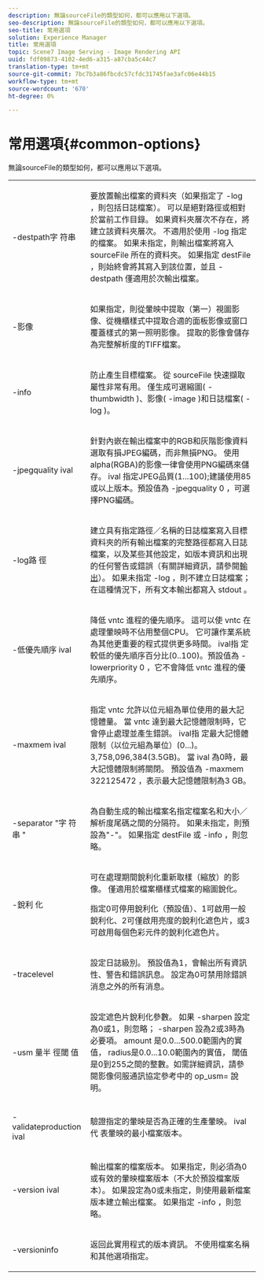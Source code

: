 ```yaml
---
description: 無論sourceFile的類型如何，都可以應用以下選項。
seo-description: 無論sourceFile的類型如何，都可以應用以下選項。
seo-title: 常用選項
solution: Experience Manager
title: 常用選項
topic: Scene7 Image Serving - Image Rendering API
uuid: fdf09873-4102-4ed6-a315-a87cba5c44c7
translation-type: tm+mt
source-git-commit: 7bc7b3a86fbcdc57cfdc31745fae3afc06e44b15
workflow-type: tm+mt
source-wordcount: '670'
ht-degree: 0%

---
```



# 常用選項{#common-options}

無論sourceFile的類型如何，都可以應用以下選項。

<table id="simpletable_3BFC3737C891411D84405CEEF6B19542"> 
 <tr class="strow"> 
  <td class="stentry"> <p> <span class="codeph"> -destpath字 <span class="varname"> 符串  </span> </span> </p> </td> 
  <td class="stentry"> <p>要放置輸出檔案的資料夾（如果指定了<span class="codeph"> -log </span> ，則包括日誌檔案）。 可以是絕對路徑或相對於當前工作目錄。 如果資料夾層次不存在，將建立該資料夾層次。 不適用於使用<span class="codeph"> -log </span>指定的檔案。 如果未指定，則輸出檔案將寫入<span class="varname"> sourceFile </span>所在的資料夾。 如果指定<span class="varname"> destFile </span>，則始終會將其寫入到該位置，並且<span class="codeph"> -destpath </span>僅適用於次輸出檔案。 </p> </td> 
 </tr> 
 <tr class="strow"> 
  <td class="stentry"> <p> <span class="codeph"> -影像 </span> </p> </td> 
  <td class="stentry"> <p>如果指定，則從暈映中提取（第一）視圖影像、從機櫃樣式中提取合適的面板影像或窗口覆蓋樣式的第一照明影像。 提取的影像會儲存為完整解析度的TIFF檔案。 </p> </td> 
 </tr> 
 <tr class="strow"> 
  <td class="stentry"> <p> <span class="codeph"> -info </span> </p> </td> 
  <td class="stentry"> <p>防止產生目標檔案。 從<span class="varname"> sourceFile </span>快速擷取屬性非常有用。 僅生成可選縮圖(<span class="codeph"> -thumbwidth </span>)、影像(<span class="codeph"> -image </span>)和日誌檔案(<span class="codeph"> -log </span>)。 </p> </td> 
 </tr> 
 <tr class="strow"> 
  <td class="stentry"> <p> <span class="codeph"> -jpegquality  <span class="varname"> ival  </span> </span> </p> </td> 
  <td class="stentry"> <p>針對內嵌在輸出檔案中的RGB和灰階影像資料選取有損JPEG編碼，而非無損PNG。 使用alpha(RGBA)的影像一律會使用PNG編碼來儲存。 <span class="varname"> ival </span> 指定JPEG品質(1...100);建議使用85或以上版本。預設值為<span class="codeph"> -jpegquality 0 </span>，可選擇PNG編碼。 </p> </td> 
 </tr> 
 <tr class="strow"> 
  <td class="stentry"> <p> <span class="codeph"> -log路 <span class="varname"> 徑  </span> </span> </p> </td> 
  <td class="stentry"> <p>建立具有指定路徑／名稱的日誌檔案寫入目標資料夾的所有輸出檔案的完整路徑都寫入日誌檔案，以及某些其他設定，如版本資訊和出現的任何警告或錯誤（有關詳細資訊，請參閱<a href="../../../../ir-api/vntc/utilities/c-ir-vignette-converter-vntc/r-ir-output.md#reference-c51e30b721eb416bb646089f0ac045c5" type="reference" format="dita" scope="local">輸出</a>）。 如果未指定<span class="codeph"> -log </span>，則不建立日誌檔案；在這種情況下，所有文本輸出都寫入<span class="codeph"> stdout </span>。 </p> </td> 
 </tr> 
 <tr class="strow"> 
  <td class="stentry"> <p> <span class="codeph"> -低優先順序 <span class="varname"> ival  </span> </span> </p> </td> 
  <td class="stentry"> <p>降低<span class="filepath"> vntc </span>進程的優先順序。 這可以使<span class="filepath"> vntc </span>在處理暈映時不佔用整個CPU。 它可讓作業系統為其他更重要的程式提供更多時間。 <span class="varname"> ival指 </span> 定較低的優先順序百分比(0..100)。預設值為<span class="codeph"> -lowerpriority 0 </span> ，它不會降低<span class="filepath"> vntc </span>進程的優先順序。 </p> </td> 
 </tr> 
 <tr class="strow"> 
  <td class="stentry"> <p> <span class="codeph"> -maxmem  <span class="varname"> ival  </span> </span> </p> </td> 
  <td class="stentry"> <p>指定<span class="filepath"> vntc </span>允許以位元組為單位使用的最大記憶體量。 當<span class="filepath"> vntc </span>達到最大記憶體限制時，它會停止處理並產生錯誤。 <span class="varname"> ival指 </span> 定最大記憶體限制（以位元組為單位）(0...)。3,758,096,384(3.5GB)。 當<span class="varname"> ival </span>為0時，最大記憶體限制將關閉。 預設值為<span class="codeph"> -maxmem 322125472 </span> ，表示最大記憶體限制為3 GB。 </p> </td> 
 </tr> 
 <tr class="strow"> 
  <td class="stentry"> <p> <span class="codeph"> -separator "字 <span class="varname"> 符串 </span>"  </span> </p> </td> 
  <td class="stentry"> <p>為自動生成的輸出檔案名指定檔案名和大小／解析度尾碼之間的分隔符。 如果未指定，則預設為"-"。 如果指定<span class="varname"> destFile </span>或<span class="codeph"> -info </span>，則忽略。 </p> </td> 
 </tr> 
 <tr class="strow"> 
  <td class="stentry"> <p> <span class="codeph"> -銳利 <span class="varname"> 化  </span> </span> </p> </td> 
  <td class="stentry"> <p>可在處理期間銳利化重新取樣（縮放）的影像。 僅適用於檔案櫃樣式檔案的縮圖銳化。 </p> <p>指定0可停用銳利化（預設值）、1可啟用一般銳利化、2可僅啟用亮度的銳利化遮色片，或3可啟用每個色彩元件的銳利化遮色片。 </p> </td> 
 </tr> 
 <tr class="strow"> 
  <td class="stentry"> <p> <span class="codeph"> -tracelevel  </span> </p> </td> 
  <td class="stentry"> <p>設定日誌級別。 預設值為1，會輸出所有資訊性、警告和錯誤訊息。 設定為0可禁用除錯誤消息之外的所有消息。 </p> </td> 
 </tr> 
 <tr class="strow"> 
  <td class="stentry"> <p> <span class="codeph"> -usm <span class="varname"> 量半 </span> <span class="varname"> 徑閾 </span> <span class="varname"> 值  </span> </span> </p> </td> 
  <td class="stentry"> <p>設定遮色片銳利化參數。 如果<span class="codeph"> -sharpen </span>設定為0或1，則忽略；<span class="codeph"> -sharpen </span>設為2或3時為必要項。 <span class="varname"> amount </span> 是0.0...500.0範圍內的實值， <span class="varname">  </span> radius是0.0...10.0範圍內的實值， <span class="varname"> 閾值 </span> 是0到255之間的整數。如需詳細資訊，請參閱影像伺服通訊協定參考中的<span class="codeph"> op_usm= </span>說明。 </p> </td> 
 </tr> 
 <tr class="strow"> 
  <td class="stentry"> <p> <span class="codeph"> -validateproduction  <span class="varname"> ival  </span> </span> </p> </td> 
  <td class="stentry"> <p>驗證指定的暈映是否為正確的生產暈映。 <span class="varname"> ival代 </span> 表暈映的最小檔案版本。 </p> </td> 
 </tr> 
 <tr class="strow"> 
  <td class="stentry"> <p> <span class="codeph"> -version  <span class="varname"> ival  </span> </span> </p> </td> 
  <td class="stentry"> <p>輸出檔案的檔案版本。 如果指定，則必須為0或有效的暈映檔案版本（不大於預設檔案版本）。 如果設定為0或未指定，則使用最新檔案版本建立輸出檔案。 如果指定<span class="codeph"> -info </span>，則忽略。 </p> </td> 
 </tr> 
 <tr class="strow"> 
  <td class="stentry"> <p> <span class="codeph"> -versioninfo  </span> </p> </td> 
  <td class="stentry"> <p>返回此實用程式的版本資訊。 不使用檔案名稱和其他選項指定。 </p> </td> 
 </tr> 
</table>


